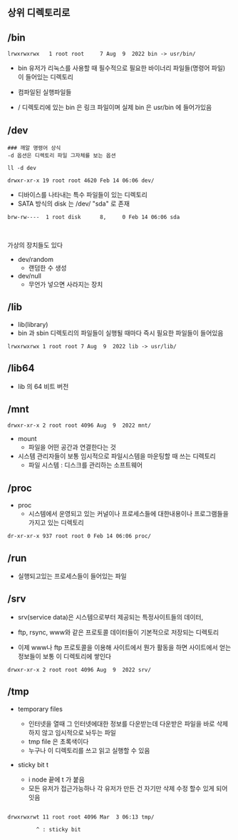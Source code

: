 ## 상위 디렉토리로

## /bin

```
lrwxrwxrwx   1 root root     7 Aug  9  2022 bin -> usr/bin/
```
- bin 유저가 리눅스를 사용할 때 필수적으로 필요한 바이너리 파일들(명령어 파일) 이 들어있는 디렉토리
- 컴파일된 실행파일들

- / 디렉토리에 있는 bin 은 링크 파일이며 실제 bin 은 usr/bin 에 들어가있음

## /dev

```
### 깨알 명령어 상식
-d 옵션은 디렉토리 파일 그자체를 보는 옵션

ll -d dev

drwxr-xr-x 19 root root 4620 Feb 14 06:06 dev/

```

- 디바이스를 나타내는 특수 파일들이 있는 디렉토리
- SATA 방식의 disk 는 /dev/ "sda" 로 존재

```
brw-rw----  1 root disk      8,     0 Feb 14 06:06 sda
```
<br>

가상의 장치들도 있다
- dev/random
    - 랜덤한 수 생성
- dev/null
    - 무언가 넣으면 사라지는 장치

## /lib

- lib(library)
- bin 과 sbin 디렉토리의 파일들이 실행될 때마다 즉시 필요한 파일들이 들어있음

```
lrwxrwxrwx 1 root root 7 Aug  9  2022 lib -> usr/lib/
```

## /lib64

- lib 의 64 비트 버전


## /mnt

```
drwxr-xr-x 2 root root 4096 Aug  9  2022 mnt/
```

- mount
  - 파일을 어떤 공간과 연결한다는 것
- 시스템 관리자들이 보통 임시적으로 파일시스템을 마운팅할 때 쓰는 디렉토리
  - 파일 시스템 : 디스크를 관리하는 소프트웨어

## /proc

- proc
  - 시스템에서 운영되고 있는 커널이나 프로세스들에 대한내용이나 프로그램들을 가지고 있는 디렉토리

```
dr-xr-xr-x 937 root root 0 Feb 14 06:06 proc/
```

## /run

- 실행되고있는 프로세스들이 들어있는 파일

## /srv

- srv(service data)은 시스템으로부터 제공되는 특정사이트들의 데이터,
- ftp, rsync, www와 같은 프로토콜 데이터들이 기본적으로 저장되는 디렉토리

- 이제 www나 ftp 프로토콜을 이용해 사이트에서 뭔가 활동을 하면 사이트에서 얻는 정보들이 보통 이 디렉토리에 쌓인다

```
drwxr-xr-x 2 root root 4096 Aug  9  2022 srv/
```

## /tmp

- temporary files
  - 인터넷을 열때 그 인터넷에대한 정보를 다운받는데 다운받은 파일을 바로 삭제하지 않고 임시적으로 놔두는 파일
  - tmp file 은 초록색이다
  - 누구나 이 디렉토리를 쓰고 읽고 실행할 수 있음

- sticky bit t
  - i node 끝에 t 가 붙음
  - 모든 유저가 접근가능하나 각 유저가 만든 건 자기만 삭제 수정 할수 있게 되어잇음

```

drwxrwxrwt 11 root root 4096 Mar  3 06:13 tmp/

         ^ : sticky bit

```




